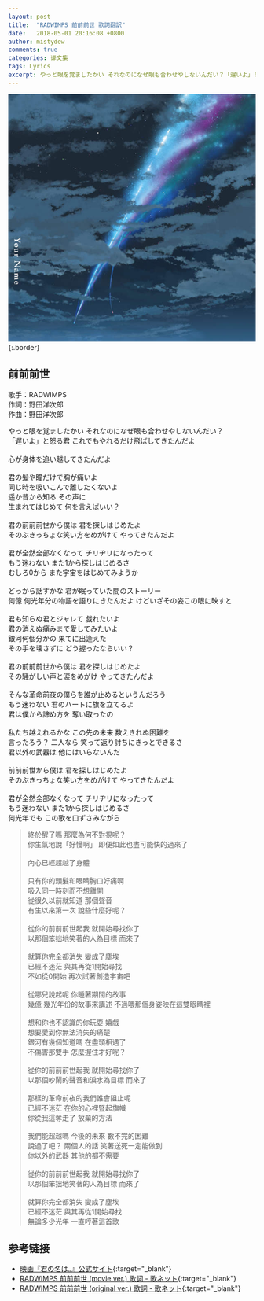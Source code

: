 ```yaml
---
layout: post
title:  "RADWIMPS 前前前世 歌詞翻訳"
date:   2018-05-01 20:16:08 +0800
author: mistydew
comments: true
categories: 译文集
tags: Lyrics
excerpt: やっと眼を覚ましたかい それなのになぜ眼も合わせやしないんだい？「遅いよ」と怒る君 これでもやれるだけ飛ばしてきたんだよ。
---
```

![UPCH-20423](/assets/images/cover/misc/UPCH-20423.jpg){:.border}

## 前前前世

歌手：RADWIMPS<br>
作詞：野田洋次郎<br>
作曲：野田洋次郎

<div class="lyric-original">
<p>
やっと眼を覚ましたかい それなのになぜ眼も合わせやしないんだい？<br>
「遅いよ」と怒る君 これでもやれるだけ飛ばしてきたんだよ<br>
<br>
心が身体を追い越してきたんだよ<br>
<br>
君の髪や瞳だけで胸が痛いよ<br>
同じ時を吸いこんで離したくないよ<br>
遥か昔から知る その声に<br>
生まれてはじめて 何を言えばいい？<br>
<br>
君の前前前世から僕は 君を探しはじめたよ<br>
そのぶきっちょな笑い方をめがけて やってきたんだよ<br>
<br>
君が全然全部なくなって チリヂリになったって<br>
もう迷わない また1から探しはじめるさ<br>
むしろ0から また宇宙をはじめてみようか<br>
<br>
どっから話すかな 君が眠っていた間のストーリー<br>
何億 何光年分の物語を語りにきたんだよ けどいざその姿この眼に映すと<br>
<br>
君も知らぬ君とジャレて 戯れたいよ<br>
君の消えぬ痛みまで愛してみたいよ<br>
銀河何個分かの 果てに出逢えた<br>
その手を壊さずに どう握ったならいい？<br>
<br>
君の前前前世から僕は 君を探しはじめたよ<br>
その騒がしい声と涙をめがけ やってきたんだよ<br>
<br>
そんな革命前夜の僕らを誰が止めるというんだろう<br>
もう迷わない 君のハートに旗を立てるよ<br>
君は僕から諦め方を 奪い取ったの<br>
<br>
私たち越えれるかな この先の未来 数えきれぬ困難を<br>
言ったろう？ 二人なら 笑って返り討ちにきっとできるさ<br>
君以外の武器は 他にはいらないんだ<br>
<br>
前前前世から僕は 君を探しはじめたよ<br>
そのぶきっちょな笑い方をめがけて やってきたんだよ<br>
<br>
君が全然全部なくなって チリヂリになったって<br>
もう迷わない また1から探しはじめるさ<br>
何光年でも この歌を口ずさみながら
</p>
</div>

<div class="lyric-translation">
<blockquote>
終於醒了嗎 那麼為何不對視呢？<br>
你生氣地說「好慢啊」 即便如此也盡可能快的過來了<br>
<br>
內心已經超越了身體<br>
<br>
只有你的頭髮和眼睛胸口好痛啊<br>
吸入同一時刻而不想離開<br>
從很久以前就知道 那個聲音<br>
有生以來第一次 說些什麼好呢？<br>
<br>
從你的前前前世起我 就開始尋找你了<br>
以那個笨拙地笑著的人為目標 而來了<br>
<br>
就算你完全都消失 變成了塵埃<br>
已經不迷茫 與其再從1開始尋找<br>
不如從0開始 再次試著創造宇宙吧<br>
<br>
從哪兒說起呢 你睡著期間的故事<br>
幾億 幾光年份的故事來講述 不過喂那個身姿映在這雙眼睛裡<br>
<br>
想和你也不認識的你玩耍 嬉戲<br>
想要愛到你無法消失的痛楚<br>
銀河有幾個知道嗎 在盡頭相遇了<br>
不傷害那雙手 怎麼握住才好呢？<br>
<br>
從你的前前前世起我 就開始尋找你了<br>
以那個吵鬧的聲音和淚水為目標 而來了<br>
<br>
那樣的革命前夜的我們誰會阻止呢<br>
已經不迷茫 在你的心裡豎起旗幟<br>
你從我這奪走了 放棄的方法<br>
<br>
我們能超越嗎 今後的未來 數不完的困難<br>
說過了吧？ 兩個人的話 笑著送死一定能做到<br>
你以外的武器 其他的都不需要<br>
<br>
從你的前前前世起我 就開始尋找你了<br>
以那個笨拙地笑著的人為目標 而來了<br>
<br>
就算你完全都消失 變成了塵埃<br>
已經不迷茫 與其再從1開始尋找<br>
無論多少光年 一直哼著這首歌
</blockquote>
</div>

## 参考链接

* [映画『君の名は。』公式サイト](http://www.kiminona.com){:target="_blank"}
* [RADWIMPS 前前前世 (movie ver.) 歌詞 - 歌ネット](https://www.uta-net.com/song/211495){:target="_blank"}
* [RADWIMPS 前前前世 (original ver.) 歌詞 - 歌ネット](https://www.uta-net.com/song/211993){:target="_blank"}
